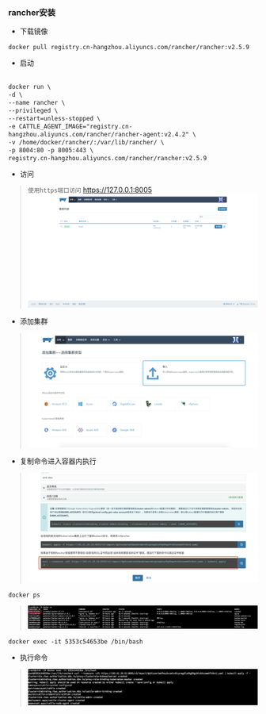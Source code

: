 ### rancher安装

- 下载镜像
```shell script
docker pull registry.cn-hangzhou.aliyuncs.com/rancher/rancher:v2.5.9
```

- 启动
```shell script

docker run \
-d \
--name rancher \
--privileged \
--restart=unless-stopped \
-e CATTLE_AGENT_IMAGE="registry.cn-hangzhou.aliyuncs.com/rancher/rancher-agent:v2.4.2" \
-v /home/docker/rancher/:/var/lib/rancher/ \
-p 8004:80 -p 8005:443 \
registry.cn-hangzhou.aliyuncs.com/rancher/rancher:v2.5.9
```

- 访问
> `使用https端口访问` https://127.0.0.1:8005
> ![](../images/rancher/rancher_01.png)

- 添加集群
> ![](../images/rancher/rancher_02.png)

- 复制命令进入容器内执行
> ![](../images/rancher/rancher_03.png)

```shell script
docker ps
```
> ![](../images/rancher/rancher_04.png)

```shell script
docker exec -it 5353c54653be /bin/bash
```

- 执行命令
> ![](../images/rancher/rancher_05.png)